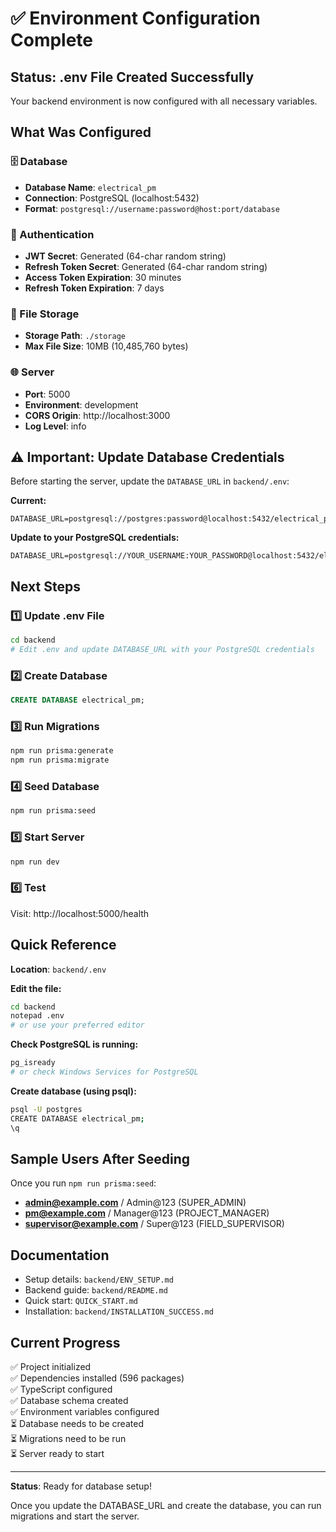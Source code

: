 # ✅ Environment Configuration Complete

## Status: .env File Created Successfully

Your backend environment is now configured with all necessary variables.

## What Was Configured

### 🗄️ Database
- **Database Name**: `electrical_pm`
- **Connection**: PostgreSQL (localhost:5432)
- **Format**: `postgresql://username:password@host:port/database`

### 🔐 Authentication
- **JWT Secret**: Generated (64-char random string)
- **Refresh Token Secret**: Generated (64-char random string)
- **Access Token Expiration**: 30 minutes
- **Refresh Token Expiration**: 7 days

### 📁 File Storage
- **Storage Path**: `./storage`
- **Max File Size**: 10MB (10,485,760 bytes)

### 🌐 Server
- **Port**: 5000
- **Environment**: development
- **CORS Origin**: http://localhost:3000
- **Log Level**: info

## ⚠️ Important: Update Database Credentials

Before starting the server, update the `DATABASE_URL` in `backend/.env`:

**Current:**
```
DATABASE_URL=postgresql://postgres:password@localhost:5432/electrical_pm
```

**Update to your PostgreSQL credentials:**
```
DATABASE_URL=postgresql://YOUR_USERNAME:YOUR_PASSWORD@localhost:5432/electrical_pm
```

## Next Steps

### 1️⃣ Update .env File
```bash
cd backend
# Edit .env and update DATABASE_URL with your PostgreSQL credentials
```

### 2️⃣ Create Database
```sql
CREATE DATABASE electrical_pm;
```

### 3️⃣ Run Migrations
```bash
npm run prisma:generate
npm run prisma:migrate
```

### 4️⃣ Seed Database
```bash
npm run prisma:seed
```

### 5️⃣ Start Server
```bash
npm run dev
```

### 6️⃣ Test
Visit: http://localhost:5000/health

## Quick Reference

**Location**: `backend/.env`

**Edit the file:**
```bash
cd backend
notepad .env
# or use your preferred editor
```

**Check PostgreSQL is running:**
```bash
pg_isready
# or check Windows Services for PostgreSQL
```

**Create database (using psql):**
```bash
psql -U postgres
CREATE DATABASE electrical_pm;
\q
```

## Sample Users After Seeding

Once you run `npm run prisma:seed`:

- **admin@example.com** / Admin@123 (SUPER_ADMIN)
- **pm@example.com** / Manager@123 (PROJECT_MANAGER)
- **supervisor@example.com** / Super@123 (FIELD_SUPERVISOR)

## Documentation

- Setup details: `backend/ENV_SETUP.md`
- Backend guide: `backend/README.md`
- Quick start: `QUICK_START.md`
- Installation: `backend/INSTALLATION_SUCCESS.md`

## Current Progress

✅ Project initialized  
✅ Dependencies installed (596 packages)  
✅ TypeScript configured  
✅ Database schema created  
✅ Environment variables configured  
⏳ Database needs to be created  
⏳ Migrations need to be run  
⏳ Server ready to start  

---

**Status**: Ready for database setup!

Once you update the DATABASE_URL and create the database, you can run migrations and start the server.

